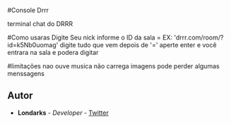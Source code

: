 #Console Drrr

terminal chat do DRRR

#Como usaras
Digite Seu nick
informe o ID da sala = EX: 'drrr.com/room/?id=k5Nb0uomag' digite tudo que vem depois de '='
aperte enter e você entrara na sala e podera digitar

#limitações 
nao ouve musica 
não carrega imagens
pode perder algumas menssagens 


## Autor
- **Londarks** - _Developer_ - [Twitter](https://twitter.com/londarks)
